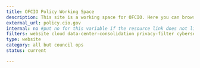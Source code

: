 ```yaml
---
title: OFCIO Policy Working Space
description: This site is a working space for OFCIO. Here you can browse draft policies and provide feedback. You can also browse finalized policies and resources for agencies and the public.
external_url: policy.cio.gov
internal: no #put no for this variable if the resource link does not live on CIO.gov
filters: website cloud data-center-consolidation privacy-filter cybersecurity accessibility shared-services fitara it-spending modernization current
type: website
category: all but council ops
status: current

---
```

